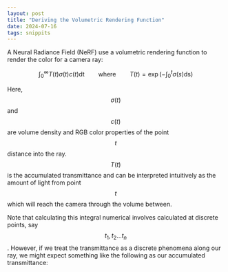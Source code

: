 ```yaml
---
layout: post
title: "Deriving the Volumetric Rendering Function"
date: 2024-07-16
tags: snippits
---
```


A Neural Radiance Field (NeRF) use a volumetric rendering function to render the color for a camera ray:

$$\int_0^\infty T(t) \sigma(t) c(t) \text{dt} \qquad \text{where} \qquad T(t) = \exp\left(-\int_0^t \sigma(s) \text{ds}\right)$$

Here, $$\sigma(t)$$ and $$c(t)$$ are volume density and RGB color properties of the point $$t$$ distance into the ray. $$T(t)$$ is the accumulated transmittance and can be interpreted intuitively as the amount of light from point $$t$$ which will reach the camera through the volume between.

Note that calculating this integral numerical involves calculated at discrete points, say $$t_1, t_2 \ldots t_n$$. However, if we treat the transmittance as a discrete phenomena along our ray, we might expect something like the following as our accumulated transmittance:
